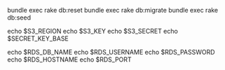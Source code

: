 bundle exec rake db:reset
bundle exec rake db:migrate
bundle exec rake db:seed

echo $S3_REGION
echo $S3_KEY
echo $S3_SECRET
echo $SECRET_KEY_BASE

echo $RDS_DB_NAME 
echo $RDS_USERNAME
echo $RDS_PASSWORD
echo $RDS_HOSTNAME
echo $RDS_PORT

